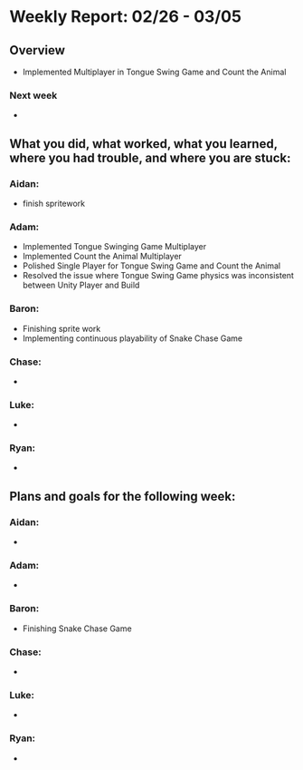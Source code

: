 # Weekly Report: 02/26 - 03/05

## Overview
- Implemented Multiplayer in Tongue Swing Game and Count the Animal

### Next week
- 

## What you did, what worked, what you learned, where you had trouble, and where you are stuck:
### Aidan: 
- finish spritework
### Adam:
- Implemented Tongue Swinging Game Multiplayer
- Implemented Count the Animal Multiplayer
- Polished Single Player for Tongue Swing Game and Count the Animal
- Resolved the issue where Tongue Swing Game physics was inconsistent between Unity Player and Build
### Baron:
- Finishing sprite work
- Implementing continuous playability of Snake Chase Game
### Chase:
- 
### Luke:
- 
### Ryan:
- 


## Plans and goals for the following week:
### Aidan:
- 
### Adam:
- 
### Baron:
- Finishing Snake Chase Game
### Chase:
- 
### Luke:
- 
### Ryan:
- 
